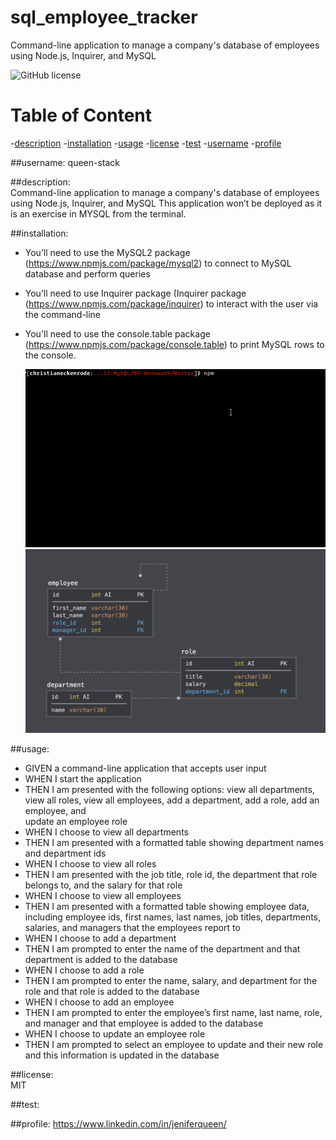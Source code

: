 # sql_employee_tracker
Command-line application to manage a company's database of employees using Node.js, Inquirer, and MySQL


![GitHub license](https://img.shields.io/badge/license-MIT-purple.svg)

# Table of Content
-[description](#description)
-[installation](#installation)
-[usage](#usage)
-[license](#license)
-[test](#test)
-[username](#username)
-[profile](#profile)
        
 ##username:
   queen-stack 
        
 ##description: <br>
     Command-line application to manage a company's database of employees using Node.js, Inquirer, and MySQL
     This application won’t be deployed as it is an exercise in MYSQL from the terminal.

       
 ##installation:
* You’ll need to use the MySQL2 package (https://www.npmjs.com/package/mysql2) to connect to MySQL database and perform queries
* You’ll need to use Inquirer package (Inquirer package (https://www.npmjs.com/package/inquirer) to interact with the user via the command-line
* You'll need to use the console.table package (https://www.npmjs.com/package/console.table) to print MySQL rows to the console.
 

  ![Command Line demo](./Assets/12-sql-homework-demo-01.gif)
  ![Database Demo](./Assets/12-sql-homework-demo-02.png)
        
 ##usage:
* GIVEN a command-line application that accepts user input
* WHEN I start the application
* THEN I am presented with the following options: view all departments, view all roles, view all employees, add a department, add a role, add an employee, and    
  update an employee role
* WHEN I choose to view all departments
* THEN I am presented with a formatted table showing department names and department ids
* WHEN I choose to view all roles
* THEN I am presented with the job title, role id, the department that role belongs to, and the salary for that role
* WHEN I choose to view all employees
* THEN I am presented with a formatted table showing employee data, including employee ids, first names, last names, job titles, departments, salaries, and 
  managers that the employees report to
* WHEN I choose to add a department
* THEN I am prompted to enter the name of the department and that department is added to the database
* WHEN I choose to add a role
* THEN I am prompted to enter the name, salary, and department for the role and that role is added to the database
* WHEN I choose to add an employee
* THEN I am prompted to enter the employee’s first name, last name, role, and manager and that employee is added to the database
* WHEN I choose to update an employee role
* THEN I am prompted to select an employee to update and their new role and this information is updated in the database 

        
 ##license:       
  MIT 
        
 
 ##test:
              
  ##profile:
  https://www.linkedin.com/in/jeniferqueen/


